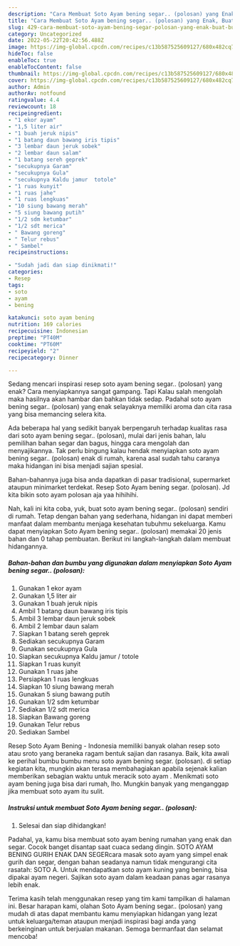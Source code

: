 ```yaml
---
description: "Cara Membuat Soto Ayam bening segar.. (polosan) yang Enak, Buat Buka Puasa Bikin Ngiler"
title: "Cara Membuat Soto Ayam bening segar.. (polosan) yang Enak, Buat Buka Puasa Bikin Ngiler"
slug: 429-cara-membuat-soto-ayam-bening-segar-polosan-yang-enak-buat-buka-puasa-bikin-ngiler
category: Uncategorized
date: 2022-05-22T20:42:56.488Z
image: https://img-global.cpcdn.com/recipes/c13b587525609127/680x482cq70/soto-ayam-bening-segar-polosan-foto-resep-utama.jpg
hideToc: false
enableToc: true
enableTocContent: false
thumbnail: https://img-global.cpcdn.com/recipes/c13b587525609127/680x482cq70/soto-ayam-bening-segar-polosan-foto-resep-utama.jpg
cover: https://img-global.cpcdn.com/recipes/c13b587525609127/680x482cq70/soto-ayam-bening-segar-polosan-foto-resep-utama.jpg
author: Admin
authorAv: notfound
ratingvalue: 4.4
reviewcount: 18
recipeingredient:
- "1 ekor ayam"
- "1,5 liter air"
- "1 buah jeruk nipis"
- "1 batang daun bawang iris tipis"
- "3 lembar daun jeruk sobek"
- "2 lembar daun salam"
- "1 batang sereh geprek"
- "secukupnya Garam"
- "secukupnya Gula"
- "secukupnya Kaldu jamur  totole"
- "1 ruas kunyit"
- "1 ruas jahe"
- "1 ruas lengkuas"
- "10 siung bawang merah"
- "5 siung bawang putih"
- "1/2 sdm ketumbar"
- "1/2 sdt merica"
- " Bawang goreng"
- " Telur rebus"
- " Sambel"
recipeinstructions:

- "Sudah jadi dan siap dinikmati!"
categories:
- Resep
tags:
- soto
- ayam
- bening

katakunci: soto ayam bening 
nutrition: 169 calories
recipecuisine: Indonesian
preptime: "PT40M"
cooktime: "PT60M"
recipeyield: "2"
recipecategory: Dinner

---
```



Sedang mencari inspirasi resep soto ayam bening segar.. (polosan) yang enak? Cara menyiapkannya sangat gampang. Tapi Kalau salah mengolah maka hasilnya akan hambar dan bahkan tidak sedap. Padahal soto ayam bening segar.. (polosan) yang enak selayaknya memiliki aroma dan cita rasa yang bisa memancing selera kita.


Ada beberapa hal yang sedikit banyak berpengaruh terhadap kualitas rasa dari soto ayam bening segar.. (polosan), mulai dari jenis bahan, lalu pemilihan bahan segar dan bagus, hingga cara mengolah dan menyajikannya. Tak perlu bingung kalau hendak menyiapkan soto ayam bening segar.. (polosan) enak di rumah, karena asal sudah tahu caranya maka hidangan ini bisa menjadi sajian spesial.

Bahan-bahannya juga bisa anda dapatkan di pasar tradisional, supermarket ataupun minimarket terdekat. Resep Soto Ayam bening segar. (polosan). Jd kita bikin soto ayam polosan aja yaa hihihihi.


Nah, kali ini kita coba, yuk, buat soto ayam bening segar.. (polosan) sendiri di rumah. Tetap dengan bahan yang sederhana, hidangan ini dapat memberi manfaat dalam membantu menjaga kesehatan tubuhmu sekeluarga. Kamu dapat menyiapkan Soto Ayam bening segar.. (polosan) memakai 20 jenis bahan dan 0 tahap pembuatan. Berikut ini langkah-langkah dalam membuat hidangannya.

<!--inarticleads1-->

##### Bahan-bahan dan bumbu yang digunakan dalam menyiapkan Soto Ayam bening segar.. (polosan):

1. Gunakan 1 ekor ayam
1. Gunakan 1,5 liter air
1. Gunakan 1 buah jeruk nipis
1. Ambil 1 batang daun bawang iris tipis
1. Ambil 3 lembar daun jeruk sobek
1. Ambil 2 lembar daun salam
1. Siapkan 1 batang sereh geprek
1. Sediakan secukupnya Garam
1. Gunakan secukupnya Gula
1. Siapkan secukupnya Kaldu jamur / totole
1. Siapkan 1 ruas kunyit
1. Gunakan 1 ruas jahe
1. Persiapkan 1 ruas lengkuas
1. Siapkan 10 siung bawang merah
1. Gunakan 5 siung bawang putih
1. Gunakan 1/2 sdm ketumbar
1. Sediakan 1/2 sdt merica
1. Siapkan  Bawang goreng
1. Gunakan  Telur rebus
1. Sediakan  Sambel


Resep Soto Ayam Bening - Indonesia memiliki banyak olahan resep soto atau sroto yang beraneka ragam bentuk sajian dan rasanya. Baik, kita awali ke perihal bumbu bumbu menu soto ayam bening segar. (polosan). di setiap kegiatan kita, mungkin akan terasa membahagiakan apabila sejenak kalian memberikan sebagian waktu untuk meracik soto ayam . Menikmati soto ayam bening juga bisa dari rumah, lho. Mungkin banyak yang menganggap jika membuat soto ayam itu sulit. 

<!--inarticleads2-->

##### Instruksi untuk membuat Soto Ayam bening segar.. (polosan):


1. Selesai dan siap dihidangkan!

Padahal, ya, kamu bisa membuat soto ayam bening rumahan yang enak dan segar. Cocok banget disantap saat cuaca sedang dingin. SOTO AYAM BENING GURIH ENAK DAN SEGERcara masak soto ayam yang simpel enak gurih dan segar, dengan bahan seadanya namun tidak mengurangi cita rasatah: SOTO A. Untuk mendapatkan soto ayam kuning yang bening, bisa dipakai ayam negeri. Sajikan soto ayam dalam keadaan panas agar rasanya lebih enak. 

Terima kasih telah menggunakan resep yang tim kami tampilkan di halaman ini. Besar harapan kami, olahan Soto Ayam bening segar.. (polosan) yang mudah di atas dapat membantu kamu menyiapkan hidangan yang lezat untuk keluarga/teman ataupun menjadi inspirasi bagi anda yang berkeinginan untuk berjualan makanan. Semoga bermanfaat dan selamat mencoba!
